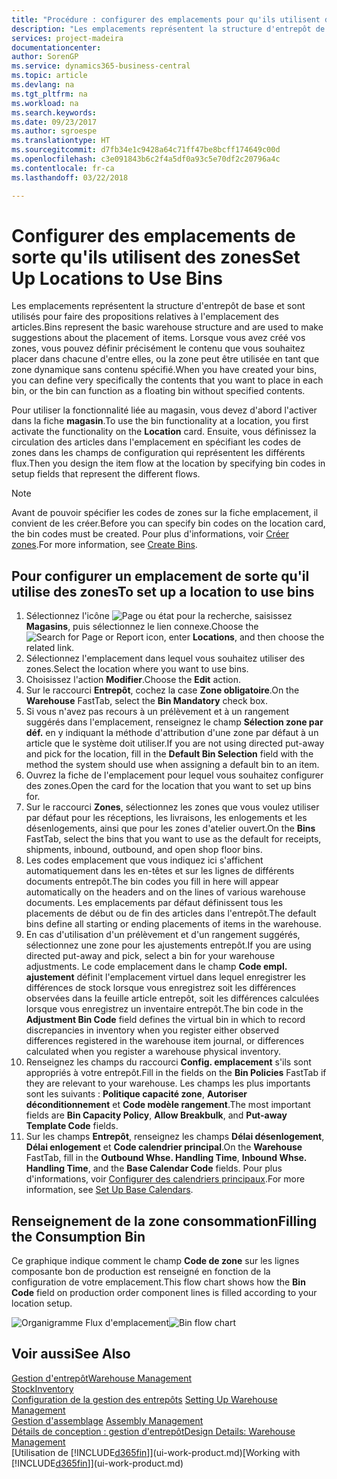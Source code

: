 ```yaml
---
title: "Procédure : configurer des emplacements pour qu'ils utilisent des zones | Microsoft Docs"
description: "Les emplacements représentent la structure d'entrepôt de base et sont utilisés pour faire des propositions relatives à l'emplacement des articles. Lorsque vous avez créé vos zones, vous pouvez définir précisément le contenu que vous souhaitez placer dans chacune d'entre elles, ou la zone peut être utilisée en tant que zone dynamique sans contenu spécifié."
services: project-madeira
documentationcenter: 
author: SorenGP
ms.service: dynamics365-business-central
ms.topic: article
ms.devlang: na
ms.tgt_pltfrm: na
ms.workload: na
ms.search.keywords: 
ms.date: 09/23/2017
ms.author: sgroespe
ms.translationtype: HT
ms.sourcegitcommit: d7fb34e1c9428a64c71ff47be8bcff174649c00d
ms.openlocfilehash: c3e091843b6c2f4a5df0a93c5e70df2c20796a4c
ms.contentlocale: fr-ca
ms.lasthandoff: 03/22/2018

---
```

# <a name="set-up-locations-to-use-bins"></a><span data-ttu-id="b8401-104">Configurer des emplacements de sorte qu'ils utilisent des zones</span><span class="sxs-lookup"><span data-stu-id="b8401-104">Set Up Locations to Use Bins</span></span>
<span data-ttu-id="b8401-105">Les emplacements représentent la structure d'entrepôt de base et sont utilisés pour faire des propositions relatives à l'emplacement des articles.</span><span class="sxs-lookup"><span data-stu-id="b8401-105">Bins represent the basic warehouse structure and are used to make suggestions about the placement of items.</span></span> <span data-ttu-id="b8401-106">Lorsque vous avez créé vos zones, vous pouvez définir précisément le contenu que vous souhaitez placer dans chacune d'entre elles, ou la zone peut être utilisée en tant que zone dynamique sans contenu spécifié.</span><span class="sxs-lookup"><span data-stu-id="b8401-106">When you have created your bins, you can define very specifically the contents that you want to place in each bin, or the bin can function as a floating bin without specified contents.</span></span>  

<span data-ttu-id="b8401-107">Pour utiliser la fonctionnalité liée au magasin, vous devez d'abord l'activer dans la fiche **magasin**.</span><span class="sxs-lookup"><span data-stu-id="b8401-107">To use the bin functionality at a location, you first activate the functionality on the **Location** card.</span></span> <span data-ttu-id="b8401-108">Ensuite, vous définissez la circulation des articles dans l'emplacement en spécifiant les codes de zones dans les champs de configuration qui représentent les différents flux.</span><span class="sxs-lookup"><span data-stu-id="b8401-108">Then you design the item flow at the location by specifying bin codes in setup fields that represent the different flows.</span></span>  

> [!NOTE]  
>  <span data-ttu-id="b8401-109">Avant de pouvoir spécifier les codes de zones sur la fiche emplacement, il convient de les créer.</span><span class="sxs-lookup"><span data-stu-id="b8401-109">Before you can specify bin codes on the location card, the bin codes must be created.</span></span> <span data-ttu-id="b8401-110">Pour plus d'informations, voir [Créer zones](warehouse-how-to-create-individual-bins.md).</span><span class="sxs-lookup"><span data-stu-id="b8401-110">For more information, see [Create Bins](warehouse-how-to-create-individual-bins.md).</span></span>  

## <a name="to-set-up-a-location-to-use-bins"></a><span data-ttu-id="b8401-111">Pour configurer un emplacement de sorte qu'il utilise des zones</span><span class="sxs-lookup"><span data-stu-id="b8401-111">To set up a location to use bins</span></span>  
1.  <span data-ttu-id="b8401-112">Sélectionnez l'icône ![Page ou état pour la recherche](media/ui-search/search_small.png "icône Page ou état pour la recherche"), saisissez **Magasins**, puis sélectionnez le lien connexe.</span><span class="sxs-lookup"><span data-stu-id="b8401-112">Choose the ![Search for Page or Report](media/ui-search/search_small.png "Search for Page or Report icon") icon, enter **Locations**, and then choose the related link.</span></span>  
2.  <span data-ttu-id="b8401-113">Sélectionnez l'emplacement dans lequel vous souhaitez utiliser des zones.</span><span class="sxs-lookup"><span data-stu-id="b8401-113">Select the location where you want to use bins.</span></span>  
3.  <span data-ttu-id="b8401-114">Choisissez l'action **Modifier**.</span><span class="sxs-lookup"><span data-stu-id="b8401-114">Choose the **Edit** action.</span></span>  
4.  <span data-ttu-id="b8401-115">Sur le raccourci **Entrepôt**, cochez la case **Zone obligatoire**.</span><span class="sxs-lookup"><span data-stu-id="b8401-115">On the **Warehouse** FastTab, select the **Bin Mandatory** check box.</span></span>  
5.  <span data-ttu-id="b8401-116">Si vous n'avez pas recours à un prélèvement et à un rangement suggérés dans l'emplacement, renseignez le champ **Sélection zone par déf.** en y indiquant la méthode d'attribution d'une zone par défaut à un article que le système doit utiliser.</span><span class="sxs-lookup"><span data-stu-id="b8401-116">If you are not using directed put-away and pick for the location, fill in the **Default Bin Selection** field with the method the system should use when assigning a default bin to an item.</span></span>  
6.  <span data-ttu-id="b8401-117">Ouvrez la fiche de l'emplacement pour lequel vous souhaitez configurer des zones.</span><span class="sxs-lookup"><span data-stu-id="b8401-117">Open the card for the location that you want to set up bins for.</span></span>
7.  <span data-ttu-id="b8401-118">Sur le raccourci **Zones**, sélectionnez les zones que vous voulez utiliser par défaut pour les réceptions, les livraisons, les enlogements et les désenlogements, ainsi que pour les zones d'atelier ouvert.</span><span class="sxs-lookup"><span data-stu-id="b8401-118">On the **Bins** FastTab, select the bins that you want to use as the default for receipts, shipments, inbound, outbound, and open shop floor bins.</span></span>  
8.  <span data-ttu-id="b8401-119">Les codes emplacement que vous indiquez ici s'affichent automatiquement dans les en-têtes et sur les lignes de différents documents entrepôt.</span><span class="sxs-lookup"><span data-stu-id="b8401-119">The bin codes you fill in here will appear automatically on the headers and on the lines of various warehouse documents.</span></span> <span data-ttu-id="b8401-120">Les emplacements par défaut définissent tous les placements de début ou de fin des articles dans l'entrepôt.</span><span class="sxs-lookup"><span data-stu-id="b8401-120">The default bins define all starting or ending placements of items in the warehouse.</span></span>  
9.  <span data-ttu-id="b8401-121">En cas d'utilisation d'un prélèvement et d'un rangement suggérés, sélectionnez une zone pour les ajustements entrepôt.</span><span class="sxs-lookup"><span data-stu-id="b8401-121">If you are using directed put-away and pick, select a bin for your warehouse adjustments.</span></span> <span data-ttu-id="b8401-122">Le code emplacement dans le champ **Code empl. ajustement** définit l'emplacement virtuel dans lequel enregistrer les différences de stock lorsque vous enregistrez soit les différences observées dans la feuille article entrepôt, soit les différences calculées lorsque vous enregistrez un inventaire entrepôt.</span><span class="sxs-lookup"><span data-stu-id="b8401-122">The bin code in the **Adjustment Bin Code** field defines the virtual bin in which to record discrepancies in inventory when you register either observed differences registered in the warehouse item journal, or differences calculated when you register a warehouse physical inventory.</span></span>  
10. <span data-ttu-id="b8401-123">Renseignez les champs du raccourci **Config. emplacement** s'ils sont appropriés à votre entrepôt.</span><span class="sxs-lookup"><span data-stu-id="b8401-123">Fill in the fields on the **Bin Policies** FastTab if they are relevant to your warehouse.</span></span> <span data-ttu-id="b8401-124">Les champs les plus importants sont les suivants : **Politique capacité zone**, **Autoriser déconditionnement** et **Code modèle rangement**.</span><span class="sxs-lookup"><span data-stu-id="b8401-124">The most important fields are **Bin Capacity Policy**, **Allow Breakbulk**, and **Put-away Template Code** fields.</span></span>  
11. <span data-ttu-id="b8401-125">Sur les champs **Entrepôt**, renseignez les champs **Délai désenlogement**, **Délai enlogement** et **Code calendrier principal**.</span><span class="sxs-lookup"><span data-stu-id="b8401-125">On the **Warehouse** FastTab, fill in the **Outbound Whse. Handling Time**, **Inbound Whse. Handling Time**, and the **Base Calendar Code** fields.</span></span> <span data-ttu-id="b8401-126">Pour plus d'informations, voir [Configurer des calendriers principaux](across-how-to-assign-base-calendars.md).</span><span class="sxs-lookup"><span data-stu-id="b8401-126">For more information, see [Set Up Base Calendars](across-how-to-assign-base-calendars.md).</span></span>

## <a name="filling-the-consumption-bin"></a><span data-ttu-id="b8401-127">Renseignement de la zone consommation</span><span class="sxs-lookup"><span data-stu-id="b8401-127">Filling the Consumption Bin</span></span>
<span data-ttu-id="b8401-128">Ce graphique indique comment le champ **Code de zone** sur les lignes composante bon de production est renseigné en fonction de la configuration de votre emplacement.</span><span class="sxs-lookup"><span data-stu-id="b8401-128">This flow chart shows how the **Bin Code** field on production order component lines is filled according to your location setup.</span></span>

<span data-ttu-id="b8401-129">![Organigramme Flux d'emplacement](media/binflow.png "BinFlow")</span><span class="sxs-lookup"><span data-stu-id="b8401-129">![Bin flow chart](media/binflow.png "BinFlow")</span></span>  

## <a name="see-also"></a><span data-ttu-id="b8401-130">Voir aussi</span><span class="sxs-lookup"><span data-stu-id="b8401-130">See Also</span></span>
[<span data-ttu-id="b8401-131">Gestion d'entrepôt</span><span class="sxs-lookup"><span data-stu-id="b8401-131">Warehouse Management</span></span>](warehouse-manage-warehouse.md)  
[<span data-ttu-id="b8401-132">Stock</span><span class="sxs-lookup"><span data-stu-id="b8401-132">Inventory</span></span>](inventory-manage-inventory.md)  
<span data-ttu-id="b8401-133">[Configuration de la gestion des entrepôts](warehouse-setup-warehouse.md)   </span><span class="sxs-lookup"><span data-stu-id="b8401-133">[Setting Up Warehouse Management](warehouse-setup-warehouse.md)   </span></span>  
<span data-ttu-id="b8401-134">[Gestion d'assemblage](assembly-assemble-items.md)  </span><span class="sxs-lookup"><span data-stu-id="b8401-134">[Assembly Management](assembly-assemble-items.md)  </span></span>  
[<span data-ttu-id="b8401-135">Détails de conception : gestion d'entrepôt</span><span class="sxs-lookup"><span data-stu-id="b8401-135">Design Details: Warehouse Management</span></span>](design-details-warehouse-management.md)  
<span data-ttu-id="b8401-136">[Utilisation de [!INCLUDE[d365fin](includes/d365fin_md.md)]](ui-work-product.md)</span><span class="sxs-lookup"><span data-stu-id="b8401-136">[Working with [!INCLUDE[d365fin](includes/d365fin_md.md)]](ui-work-product.md)</span></span>

